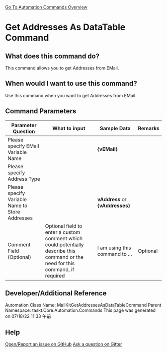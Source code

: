 <!--TITLE: Get Addresses As DataTable Command -->
<!-- SUBTITLE: a command in the EMail Commands group. -->
[Go To Automation Commands Overview](/automation-commands.md)


# Get Addresses As DataTable Command


## What does this command do?
This command allows you to get Addresses from EMail.


## When would I want to use this command?
Use this command when you want to get Addresses from EMail.


## Command Parameters
| Parameter Question   	| What to input  	|  Sample Data 	| Remarks  	|
| ---                    | ---               | ---           | ---       |
|Please specify EMail Variable Name||**{vEMail}**||
|Please specify Address Type||||
|Please specify Variable Name to Store Addresses||**vAddress** or **{vAddresses}**||
|Comment Field (Optional)|Optional field to enter a custom comment which could potentially describe this command or the need for this command, if required|I am using this command to ...|Optional|










## Developer/Additional Reference
Automation Class Name: MailKitGetAddressesAsDataTableCommand
Parent Namespace: taskt.Core.Automation.Commands
This page was generated on 07/18/22 11:33 午前


## Help
[Open/Report an issue on GitHub](https://github.com/saucepleez/taskt/issues/new)
[Ask a question on Gitter](https://gitter.im/taskt-rpa/Lobby)
